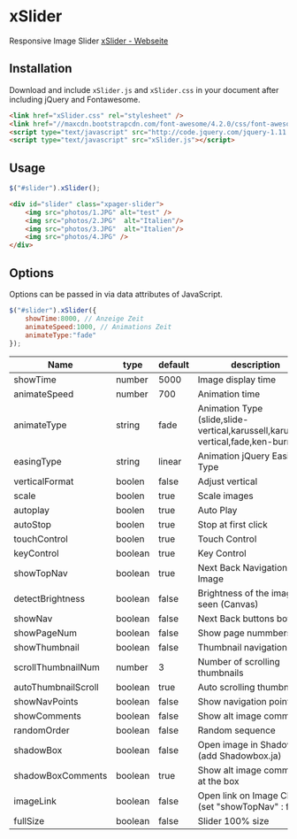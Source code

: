 xSlider
===========
Responsive Image Slider
[xSlider - Webseite]

## Installation

Download and include `xSlider.js` and `xSlider.css`  in your document after including jQuery and  Fontawesome.

```html
<link href="xSlider.css" rel="stylesheet" />
<link href="//maxcdn.bootstrapcdn.com/font-awesome/4.2.0/css/font-awesome.min.css" rel="stylesheet" />
<script type="text/javascript" src="http://code.jquery.com/jquery-1.11.0.min.js"></script>
<script type="text/javascript" src="xSlider.js"></script>
```

## Usage

```javascript
$("#slider").xSlider();
```

``` html
<div id="slider" class="xpager-slider">
	<img src="photos/1.JPG" alt="test" />
	<img src="photos/2.JPG"  alt="Italien"/>
	<img src="photos/3.JPG"  alt="Italien"/>
	<img src="photos/4.JPG" />
</div>
```


## Options

Options can be passed in via data attributes of JavaScript.

``` js
$("#slider").xSlider({
	showTime:8000, // Anzeige Zeit
	animateSpeed:1000, // Animations Zeit
	animateType:"fade"
});
```

<table class="table table-bordered table-striped">
	<thead>
		<tr>
			<th style="width: 100px;">Name</th>
			<th style="width: 100px;">type</th>
			<th style="width: 50px;">default</th>
			<th>description</th>
		</tr>
	</thead>
	<tbody>
		<tr>
			<td>showTime</td>
			<td>number</td>
			<td>5000</td>
			<td>Image display time</td>
		</tr>
		<tr>
			<td>animateSpeed</td>
			<td>number</td>
			<td>700</td>
			<td>Animation time</td>
		</tr>
		<tr>
			<td>animateType</td>
			<td>string</td>
			<td>fade</td>
            <td>Animation Type (slide,slide-vertical,karussell,karussell-vertical,fade,ken-burns)</td>
		</tr>
		<tr>
			<td>easingType</td>
			<td>string</td>
			<td>linear</td>
			<td>Animation jQuery Easing Type</td>
		</tr>
		<tr>
			<td>verticalFormat</td>
			<td>boolen</td>
			<td>false</td>
            <td>Adjust vertical</td>
		</tr>
		<tr>
			<td>scale</td>
			<td>boolen</td>
			<td>true</td>
            <td>Scale images</td>
		</tr>
		<tr>
			<td>autoplay</td>
			<td>boolen</td>
			<td>true</td>
			<td>Auto Play</td>
		</tr>
		<tr>
			<td>autoStop</td>
			<td>boolen</td>
			<td>true</td>
			<td>Stop at first click</td>
		</tr>
		<tr>
			<td>touchControl</td>
			<td>boolen</td>
			<td>true</td>
			<td>Touch Control</td>
		</tr>
		<tr>
			<td>keyControl</td>
			<td>boolean</td>
			<td>true</td>
			<td>Key Control</td>
		</tr>
		<tr>
			<td>showTopNav</td>
			<td>boolean</td>
			<td>true</td>
			<td>Next Back Navigation on Image</td>
		</tr>
		<tr>
			<td>detectBrightness</td>
			<td>boolean</td>
			<td>false</td>
			<td>Brightness of the images seen (Canvas)</td>
		</tr>
		<tr>
		  <td>showNav</td>
		  <td>boolean</td>
		  <td>false</td>
		  <td>Next Back buttons bottom</td>
	  </tr>
		<tr>
		  <td>showPageNum</td>
		  <td>boolean</td>
		  <td>false</td>
		  <td>Show page nummbers</td>
	  </tr>
		<tr>
		  <td>showThumbnail</td>
		  <td>boolean</td>
		  <td>false</td>
		  <td>Thumbnail navigation</td>
	  </tr>
		<tr>
		  <td>scrollThumbnailNum</td>
		  <td>number</td>
		  <td>3</td>
		  <td>Number of scrolling thumbnails</td>
	  </tr>
		<tr>
		  <td>autoThumbnailScroll</td>
		  <td>boolean</td>
		  <td>true</td>
		  <td>Auto scrolling thumbnails</td>
	  </tr>
		<tr>
		  <td>showNavPoints</td>
		  <td>boolean</td>
		  <td>false</td>
		  <td>Show navigation points</td>
	  </tr>
		<tr>
		  <td>showComments</td>
		  <td>boolean</td>
		  <td>false</td>
		  <td>Show alt image comments</td>
	  </tr>
		<tr>
		  <td>randomOrder</td>
		  <td>boolean</td>
		  <td>false</td>
		  <td>Random sequence</td>
	  </tr>
		<tr>
		  <td>shadowBox</td>
		  <td>boolean</td>
		  <td>false</td>
		  <td>Open image in Shadowbox (add Shadowbox.ja)</td>
	  </tr>
		<tr>
		  <td>shadowBoxComments</td>
		  <td>boolean</td>
		  <td>true</td>
		  <td>Show alt image comments at the box</td>
	  </tr>
		<tr>
		  <td>imageLink</td>
		  <td>boolean</td>
		  <td>false</td>
		  <td>Open link on Image Click (set &quot;showTopNav&quot; : false)</td>
	  </tr>
		<tr>
		  <td>fullSize</td>
		  <td>boolean</td>
		  <td>false</td>
		  <td>Slider 100% size</td>
	  </tr>
	</tbody>
</table>



[xSlider - Webseite]:http://xpager.ch/entwicklung/xslider/

